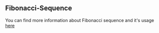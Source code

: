 ## Fibonacci-Sequence

You can find more information about Fibonacci sequence and it's usage [here](https://www.mathsisfun.com/numbers/fibonacci-sequence.html)
